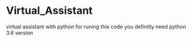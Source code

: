# Virtual_Assistant
virtual assistant with python
 for runing this code you definitly need python 3.6 version

